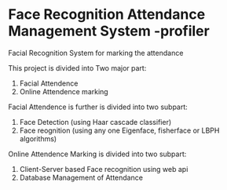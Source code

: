 # Face Recognition Attendance Management System -profiler
Facial Recognition System for marking the attendance

This project is divided into Two major part:
1. Facial Attendence
2. Online Attendence marking

Facial Attendence is further is divided into two subpart:
1. Face Detection (using Haar cascade classifier)
2. Face reognition (using any one Eigenface, fisherface or LBPH algorithms)

Online Attendence Marking is divided into two subpart:
1. Client-Server based Face recognition using web api
2. Database Management of Attendance
